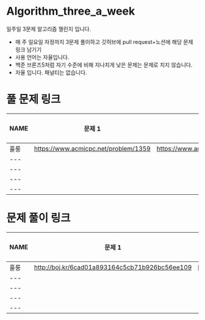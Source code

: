 # Algorithm_three_a_week
일주일 3문제 알고리즘 챌린지 입니다.

- 매 주 일요일 자정까지 3문제 풀이하고 깃허브에 pull request+노션에 해당 문제 링크 남기기
- 사용 언어는 자율입니다.
- 백준 브론즈5처럼 자기 수준에 비해 지나치게 낮은 문제는 문제로 치지 않습니다.
- 자율 입니다. 패널티는 없습니다.

# 풀 문제 링크

| NAME | 문제 1| 문제 2| 문제 3|
| ------ | ------ | ------ | ------ |
| 훌룽 | https://www.acmicpc.net/problem/1359 | https://www.acmicpc.net/problem/2961  |  | 
| --- |  |  |  | 
| --- |  |  |  | 
| --- |  |  |  | 
| --- |  |  |  | 

# 문제 풀이 링크

| NAME | 문제 1| 문제 2| 문제 3|
| ------ | ------ | ------ | ------ |
| 훌룽 |http://boj.kr/6cad01a893164c5cb71b926bc56ee109 | http://boj.kr/2c10649ce57b4f7d84386f694c608eec  |  | 
| --- | |  |  | 
| --- |  |  |  | 
| --- |  |  |  | 
| --- |  |  |  | 


